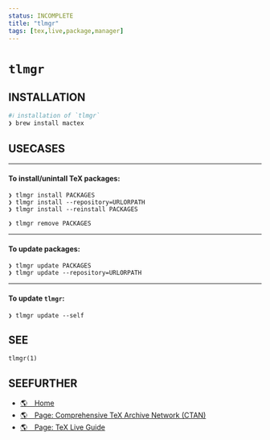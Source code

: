 ```yaml
---
status: INCOMPLETE
title: "tlmgr"
tags: [tex,live,package,manager]
---
```


# `tlmgr`

## INSTALLATION


```bash
#ℹ︎ installation of `tlmgr`
❯ brew install mactex
```


## USECASES

----
#### To install/unintall TeX packages:

    ❯ tlmgr install PACKAGES
    ❯ tlmgr install --repository=URLORPATH
    ❯ tlmgr install --reinstall PACKAGES

    ❯ tlmgr remove PACKAGES

----
#### To update packages:

    ❯ tlmgr update PACKAGES
    ❯ tlmgr update --repository=URLORPATH

----
#### To update `tlmgr`:

    ❯ tlmgr update --self


## SEE

    tlmgr(1)

## SEEFURTHER

- [🌎 Home](https://www.tug.org/texlive/tlmgr.html)
- [🌎 Page: Comprehensive TeX Archive Network (CTAN)](https://ctan.org/)
- [🌎 Page: TeX Live Guide](https://www.tug.org/texlive/doc/texlive-en/texlive-en.html)
